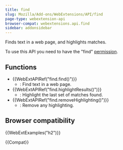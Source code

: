 ```yaml
---
title: find
slug: Mozilla/Add-ons/WebExtensions/API/find
page-type: webextension-api
browser-compat: webextensions.api.find
sidebar: addonsidebar
---
```


Finds text in a web page, and highlights matches.

To use this API you need to have the "find" [permission](/en-US/docs/Mozilla/Add-ons/WebExtensions/manifest.json/permissions).

## Functions

- {{WebExtAPIRef("find.find()")}}
  - : Find text in a web page.
- {{WebExtAPIRef("find.highlightResults()")}}
  - : Highlight the last set of matches found.
- {{WebExtAPIRef("find.removeHighlighting()")}}
  - : Remove any highlighting.

## Browser compatibility

{{WebExtExamples("h2")}}

{{Compat}}
